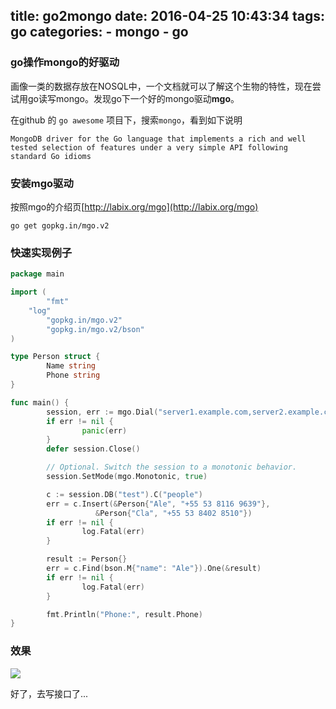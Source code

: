 title: go2mongo
date: 2016-04-25 10:43:34
tags: go
categories: 
	- mongo
	- go
---

### go操作mongo的好驱动

画像一类的数据存放在NOSQL中，一个文档就可以了解这个生物的特性，现在尝试用go读写mongo。发现go下一个好的mongo驱动**mgo**。

<!--more-->

在github 的 `go awesome` 项目下，搜索`mongo`，看到如下说明

`MongoDB driver for the Go language that implements a rich and well tested selection of features under a very simple API following standard Go idioms`

### 安装mgo驱动

按照mgo的介绍页[http://labix.org/mgo](http://labix.org/mgo)

`go get gopkg.in/mgo.v2`

### 快速实现例子

```go
package main

import (
        "fmt"
	"log"
        "gopkg.in/mgo.v2"
        "gopkg.in/mgo.v2/bson"
)

type Person struct {
        Name string
        Phone string
}

func main() {
        session, err := mgo.Dial("server1.example.com,server2.example.com")
        if err != nil {
                panic(err)
        }
        defer session.Close()

        // Optional. Switch the session to a monotonic behavior.
        session.SetMode(mgo.Monotonic, true)

        c := session.DB("test").C("people")
        err = c.Insert(&Person{"Ale", "+55 53 8116 9639"},
	               &Person{"Cla", "+55 53 8402 8510"})
        if err != nil {
                log.Fatal(err)
        }

        result := Person{}
        err = c.Find(bson.M{"name": "Ale"}).One(&result)
        if err != nil {
                log.Fatal(err)
        }

        fmt.Println("Phone:", result.Phone)
}
```
### 效果

![](http://ww3.sinaimg.cn/large/63fe561egw1f38rh2u41zj20ea05074u.jpg)

好了，去写接口了...